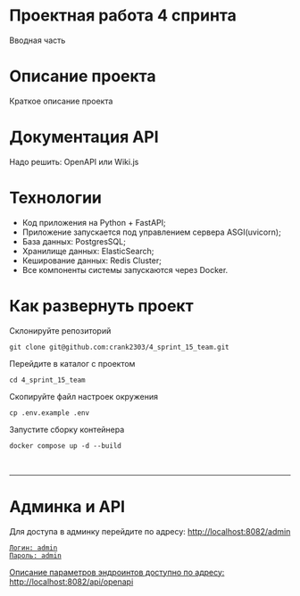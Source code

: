 # Проектная работа 4 спринта
Вводная часть

# Описание проекта
Краткое описание проекта

# Документация API
Надо решить: OpenAPI или Wiki.js

# Технологии
- Код приложения на Python + FastAPI;
- Приложение запускается под управлением сервера ASGI(uvicorn);
- База данных: PostgresSQL;
- Хранилище данных: ElasticSearch;
- Кеширование данных: Redis Cluster;
- Все компоненты системы запускаются через Docker.

# Как развернуть проект

Склонируйте репозиторий
```
git clone git@github.com:crank2303/4_sprint_15_team.git
```

Перейдите в каталог с проектом
```
cd 4_sprint_15_team
```

Скопируйте файл настроек окружения
```
cp .env.example .env
```

Запустите сборку контейнера
```
docker compose up -d --build
```
<br>
<hr>

# Админка и API
Для доступа в админку перейдите по адресу: 
<a href="http://localhost:8082/admin">http://localhost:8082/admin
```
Логин: admin
Пароль: admin
```

Описание параметров эндроинтов доступно по адресу: 
<a href="http://localhost:8082/api/openapi">http://localhost:8082/api/openapi
